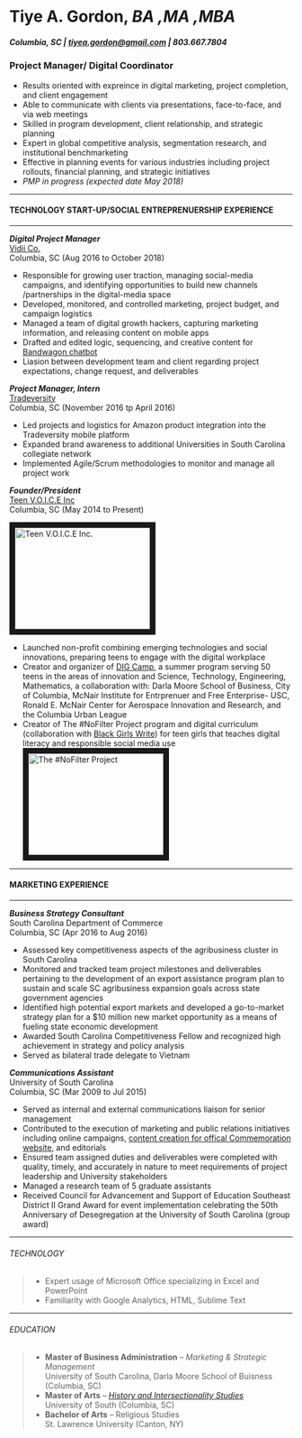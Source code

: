 # Tiye A. Gordon, _BA ,MA ,MBA_
##### Columbia, SC | tiyea.gordon@gmail.com | 803.667.7804 
>
>
>
### Project Manager/ Digital Coordinator 
* Results oriented with expreince in digital marketing, project completion, and client engagement
* Able to communicate with clients via presentations, face-to-face, and via web meetings
* Skilled in program development, client relationship, and strategic planning
* Expert in global competitive analysis, segmentation research, and institutional benchmarketing
* Effective in planning events for various industries including project rollouts, financial planning, and strategic initiatives
* _PMP in progress (expected date May 2018)_
___
#### TECHNOLOGY START-UP/SOCIAL ENTREPRENUERSHIP EXPERIENCE
___
>
>
>
**_Digital Project Manager_**  
[Vidii Co.](https://www.vidii.co/)  
Columbia, SC (Aug 2016 to October 2018)  
* Responsible for growing user traction, managing social-media campaigns, and identifying opportunities to build new channels /partnerships in the digital-media space
* Developed, monitored, and controlled marketing, project budget, and campaign logistics
* Managed a team of digital growth hackers, capturing marketing information, and releasing content on mobile apps
* Drafted and edited logic, sequencing, and creative content for [Bandwagon chatbot](link:https://www.facebook.com/TheBandwagonFanClub/)
* Liasion between development team and client regarding project expectations, change request, and deliverables
>
>
**_Project Manager, Intern_**  
[Tradeversity](https://www.tradeversity.com/)  
Columbia, SC (November 2016 tp April 2016)  
* Led projects and logistics for Amazon product integration into the Tradeversity mobile platform 
* Expanded brand awareness to additional Universities in South Carolina collegiate network 
* Implemented Agile/Scrum methodologies to monitor and manage all project work 
>
>
**_Founder/President_**  
[Teen V.O.I.C.E Inc](https://www.facebook.com/teenvoiceinc/)   
Columbia, SC (May 2014 to Present)  
>
<a href="https://youtu.be/wL6FRL0B-Ig?t=18=YOUTUBE_VIDEO_ID_HERE
" target="_blank"><img src="https://roniayalla.files.wordpress.com/2015/03/voice-inc-one-pager-final2.jpg" 
alt="Teen V.O.I.C.E Inc." width="240" height="180" border="10" /></a> 
>
* Launched non-profit combining emerging technologies and social innovations, preparing teens to engage with the digital workplace  
* Creator and organizer of [DIG Camp](link:http://digcamp.weebly.com/), a summer program serving 50 teens in the areas of innovation and Science, Technology, Engineering, Mathematics, a collaboration with: Darla Moore School of Business, City of Columbia, McNair Institute for Entrprenuer and Free Enterprise- USC, Ronald E. McNair Center for Aerospace Innovation and Research, and the Columbia Urban League  
* Creator of The #NoFilter Project program and digital curriculum (collaboration with [Black Girls Write](http://www.blackgirlswrite.com/)) for teen girls that teaches digital literacy and responsible social media use  
<a href="https://www.youtube.com/watch?v=MV5G8U1DnDk=YOUTUBE_VIDEO_ID_HERE
" target="_blank"><img src="http://theminorityeye.com/wp-content/uploads/2014/06/nofilter1.jpg" 
alt="The #NoFilter Project" width="240" height="180" border="10" /></a>   
>
>
___
#### MARKETING EXPERIENCE
___
>
>
>
**_Business Strategy Consultant_**  
South Carolina Department of Commerce   
Columbia, SC (Apr 2016 to Aug 2016)  
* Assessed key competitiveness aspects of the agribusiness cluster in South Carolina 
*  Monitored and tracked team project milestones and deliverables pertaining to the development of an export assistance program plan to
sustain and scale SC agribusiness expansion goals across state government agencies 
*  Identified high potential export markets and developed a go-to-market strategy plan for a $10 million new market opportunity as a means of fueling state economic development 
*  Awarded South Carolina Competitiveness Fellow and recognized high achievement in strategy and policy analysis 
*  Served as bilateral trade delegate to Vietnam 
>
>
>
**_Communications Assistant_**  
University of South Carolina  
Columbia, SC (Mar 2009 to Jul 2015)    
* Served as internal and external communications liaison for senior management 
* Contributed to the execution of marketing and public relations initiatives including online campaigns, [content creation for offical Commemoration website](http://www.sc.edu/desegregation/), and editorials 
* Ensured team assigned duties and deliverables were completed with quality, timely, and accurately in nature to meet requirements of project leadership and University stakeholders
* Managed a research team of 5 graduate assistants
* Received Council for Advancement and Support of Education Southeast District II Grand Award for event implementation celebrating the
50th Anniversary of Desegregation at the University of South Carolina (group award) 
>
>
>
***
###### TECHNOLOGY 
> * Expert usage of Microsoft Office specializing in Excel and PowerPoint  
> * Familiarity with Google Analytics, HTML, Sublime Text  
***
 ###### EDUCATION 
> * **Master of Business Administration** – _Marketing & Strategic Management_  
> University of South Carolina, Darla Moore School of Buisness (Columbia, SC)  
> * **Master of Arts** – _[History and Intersectionality Studies](https://scholarcommons.sc.edu/etd/3636/)_  
> University of South (Columbia, SC)  
> * **Bachelor of Arts** – Religious Studies  
> St. Lawrence University (Canton, NY)   


